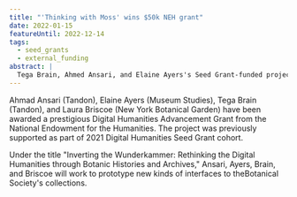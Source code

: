 ```yaml
---
title: "'Thinking with Moss' wins $50k NEH grant"
date: 2022-01-15
featureUntil: 2022-12-14
tags:
  - seed_grants
  - external_funding
abstract: |
  Tega Brain, Ahmed Ansari, and Elaine Ayers's Seed Grant-funded project, Thinking with Moss, has been awarded a prestigious NEH Digital Humanities Advancement Grant.
---
```


Ahmad Ansari (Tandon), Elaine Ayers (Museum Studies), Tega Brain (Tandon), and Laura Briscoe (New York Botanical Garden) have been awarded a prestigious Digital Humanities Advancement Grant from the National Endowment for the Humanities. The project was previously supported as part of 2021 Digital Humanities Seed Grant cohort.

Under the title "Inverting the Wunderkammer: Rethinking the Digital Humanities through Botanic Histories and Archives," Ansari, Ayers, Brain, and Briscoe will work to prototype new kinds of interfaces to theBotanical Society's collections.
